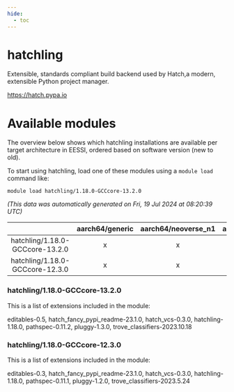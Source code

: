 ```yaml
---
hide:
  - toc
---
```


hatchling
=========


Extensible, standards compliant build backend used by Hatch,a modern, extensible Python project manager.

https://hatch.pypa.io
# Available modules


The overview below shows which hatchling installations are available per target architecture in EESSI, ordered based on software version (new to old).

To start using hatchling, load one of these modules using a `module load` command like:

```shell
module load hatchling/1.18.0-GCCcore-13.2.0
```

*(This data was automatically generated on Fri, 19 Jul 2024 at 08:20:39 UTC)*  

| |aarch64/generic|aarch64/neoverse_n1|aarch64/neoverse_v1|x86_64/generic|x86_64/amd/zen2|x86_64/amd/zen3|x86_64/intel/haswell|x86_64/intel/skylake_avx512|
| :---: | :---: | :---: | :---: | :---: | :---: | :---: | :---: | :---: |
|hatchling/1.18.0-GCCcore-13.2.0|x|x|x|x|x|x|x|x|
|hatchling/1.18.0-GCCcore-12.3.0|x|x|x|x|x|x|x|x|


### hatchling/1.18.0-GCCcore-13.2.0

This is a list of extensions included in the module:

editables-0.5, hatch_fancy_pypi_readme-23.1.0, hatch_vcs-0.3.0, hatchling-1.18.0, pathspec-0.11.2, pluggy-1.3.0, trove_classifiers-2023.10.18

### hatchling/1.18.0-GCCcore-12.3.0

This is a list of extensions included in the module:

editables-0.3, hatch_fancy_pypi_readme-23.1.0, hatch_vcs-0.3.0, hatchling-1.18.0, pathspec-0.11.1, pluggy-1.2.0, trove_classifiers-2023.5.24